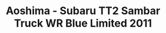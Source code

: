---
layout: product
title: "Aoshima - Subaru TT2 Sambar Truck WR Blue Limited 2011"
price: "TBA" 
desc: "N/A"
img_path: "/assets/img/AO51559.jpg"
brand: "N/A"
available: false
special_offer: false
new: false
soon: false
cat: "010000"
subcat: "013700"
subsubcat: "0N/A"
sifra: "AO51559"
popular: false
---